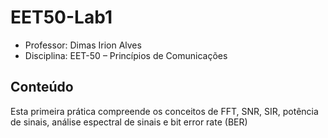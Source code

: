 # EET50-Lab1

- Professor: Dimas Irion Alves
- Disciplina: EET-50 – Princípios de Comunicações

## Conteúdo

Esta primeira prática compreende os conceitos de FFT, SNR, SIR, potência de sinais, análise espectral de sinais e bit error rate (BER)
